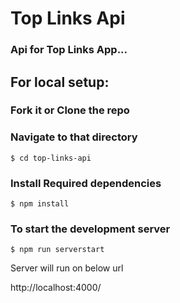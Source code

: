 # Top Links Api

### Api for Top Links App...

## For local setup:

### Fork it or Clone the repo

### Navigate to that directory

```
$ cd top-links-api
```

### Install Required dependencies

```
$ npm install
```

### To start the development server

```
$ npm run serverstart
```

Server will run on below url

http://localhost:4000/
